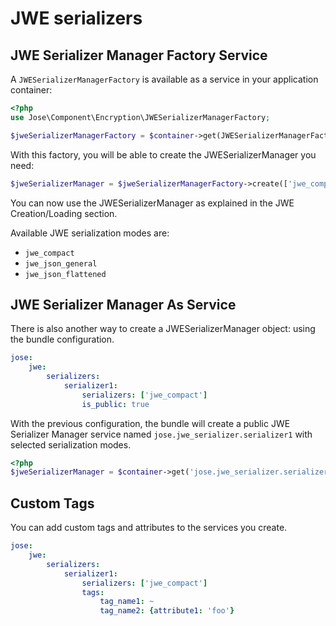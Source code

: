# JWE serializers

## JWE Serializer Manager Factory Service

A `JWESerializerManagerFactory` is available as a service in your application container:

```php
<?php
use Jose\Component\Encryption\JWESerializerManagerFactory;

$jweSerializerManagerFactory = $container->get(JWESerializerManagerFactory::class);
```

With this factory, you will be able to create the JWESerializerManager you need:

```php
$jweSerializerManager = $jweSerializerManagerFactory->create(['jwe_compact']);
```

You can now use the JWESerializerManager as explained in the JWE Creation/Loading section.

Available JWE serialization modes are:

* `jwe_compact`
* `jwe_json_general`
* `jwe_json_flattened`

## JWE Serializer Manager As Service

There is also another way to create a JWESerializerManager object: using the bundle configuration.

```yaml
jose:
    jwe:
        serializers:
            serializer1:
                serializers: ['jwe_compact']
                is_public: true
```

With the previous configuration, the bundle will create a public JWE Serializer Manager service named `jose.jwe_serializer.serializer1` with selected serialization modes.

```php
<?php
$jweSerializerManager = $container->get('jose.jwe_serializer.serializer1');
```

## Custom Tags

You can add custom tags and attributes to the services you create.

```yaml
jose:
    jwe:
        serializers:
            serializer1:
                serializers: ['jwe_compact']
                tags:
                    tag_name1: ~
                    tag_name2: {attribute1: 'foo'}
```
